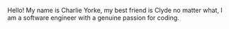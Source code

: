 Hello! My name is Charlie Yorke, my best friend is Clyde no matter what, I am a software engineer with a genuine passion for coding. 





